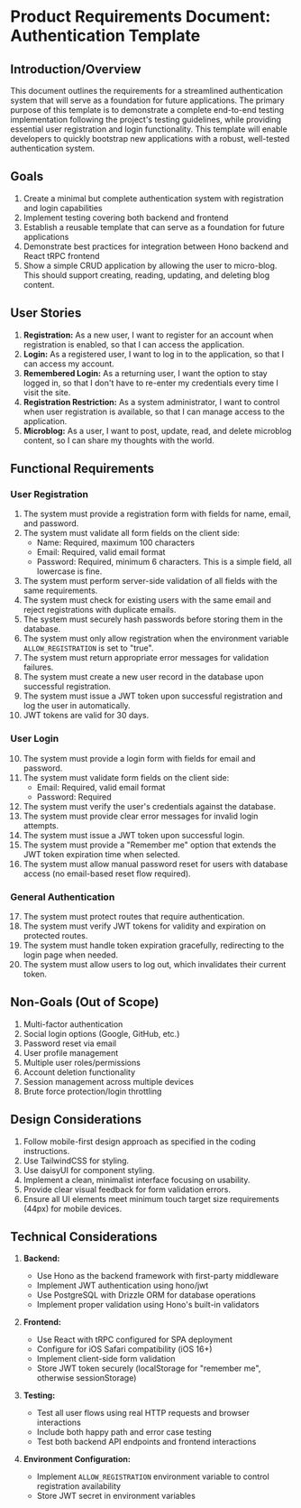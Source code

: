 # Product Requirements Document: Authentication Template

## Introduction/Overview

This document outlines the requirements for a streamlined authentication system that will serve as a foundation for future applications. The primary purpose of this template is to demonstrate a complete end-to-end testing implementation following the project's testing guidelines, while providing essential user registration and login functionality. This template will enable developers to quickly bootstrap new applications with a robust, well-tested authentication system.

## Goals

1. Create a minimal but complete authentication system with registration and login capabilities
2. Implement testing covering both backend and frontend
3. Establish a reusable template that can serve as a foundation for future applications
4. Demonstrate best practices for integration between Hono backend and React tRPC frontend
5. Show a simple CRUD application by allowing the user to micro-blog. This should support creating, reading, updating, and deleting blog content.

## User Stories

1. **Registration:** As a new user, I want to register for an account when registration is enabled, so that I can access the application.
2. **Login:** As a registered user, I want to log in to the application, so that I can access my account.
3. **Remembered Login:** As a returning user, I want the option to stay logged in, so that I don't have to re-enter my credentials every time I visit the site.
4. **Registration Restriction:** As a system administrator, I want to control when user registration is available, so that I can manage access to the application.
5. **Microblog:** As a user, I want to post, update, read, and delete microblog content, so I can share my thoughts with the world.

## Functional Requirements

### User Registration

1. The system must provide a registration form with fields for name, email, and password.
2. The system must validate all form fields on the client side:
   - Name: Required, maximum 100 characters
   - Email: Required, valid email format
   - Password: Required, minimum 6 characters. This is a simple field, all lowercase is fine.
3. The system must perform server-side validation of all fields with the same requirements.
4. The system must check for existing users with the same email and reject registrations with duplicate emails.
5. The system must securely hash passwords before storing them in the database.
6. The system must only allow registration when the environment variable `ALLOW_REGISTRATION` is set to "true".
7. The system must return appropriate error messages for validation failures.
8. The system must create a new user record in the database upon successful registration.
9. The system must issue a JWT token upon successful registration and log the user in automatically.
10. JWT tokens are valid for 30 days.

### User Login

10. The system must provide a login form with fields for email and password.
11. The system must validate form fields on the client side:
    - Email: Required, valid email format
    - Password: Required
12. The system must verify the user's credentials against the database.
13. The system must provide clear error messages for invalid login attempts.
14. The system must issue a JWT token upon successful login.
15. The system must provide a "Remember me" option that extends the JWT token expiration time when selected.
16. The system must allow manual password reset for users with database access (no email-based reset flow required).

### General Authentication

17. The system must protect routes that require authentication.
18. The system must verify JWT tokens for validity and expiration on protected routes.
19. The system must handle token expiration gracefully, redirecting to the login page when needed.
20. The system must allow users to log out, which invalidates their current token.

## Non-Goals (Out of Scope)

1. Multi-factor authentication
2. Social login options (Google, GitHub, etc.)
3. Password reset via email
4. User profile management
5. Multiple user roles/permissions
6. Account deletion functionality
7. Session management across multiple devices
8. Brute force protection/login throttling

## Design Considerations

1. Follow mobile-first design approach as specified in the coding instructions.
2. Use TailwindCSS for styling.
2. Use daisyUI for component styling.
3. Implement a clean, minimalist interface focusing on usability.
4. Provide clear visual feedback for form validation errors.
5. Ensure all UI elements meet minimum touch target size requirements (44px) for mobile devices.

## Technical Considerations

1. **Backend:**
   - Use Hono as the backend framework with first-party middleware
   - Implement JWT authentication using hono/jwt
   - Use PostgreSQL with Drizzle ORM for database operations
   - Implement proper validation using Hono's built-in validators

2. **Frontend:**
   - Use React with tRPC configured for SPA deployment
   - Configure for iOS Safari compatibility (iOS 16+)
   - Implement client-side form validation
   - Store JWT token securely (localStorage for "remember me", otherwise sessionStorage)

3. **Testing:**
   - Test all user flows using real HTTP requests and browser interactions
   - Include both happy path and error case testing
   - Test both backend API endpoints and frontend interactions

4. **Environment Configuration:**
   - Implement `ALLOW_REGISTRATION` environment variable to control registration availability
   - Store JWT secret in environment variables
